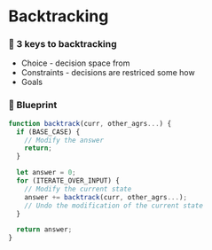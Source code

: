 # Backtracking

### 🔑 3 keys to backtracking

- Choice - decision space from
- Constraints - decisions are restriced some how
- Goals

### 🔵 Blueprint

```javascript
function backtrack(curr, other_agrs...) {
  if (BASE_CASE) {
    // Modify the answer
    return;
  }

  let answer = 0;
  for (ITERATE_OVER_INPUT) {
    // Modify the current state
    answer += backtrack(curr, other_agrs...);
    // Undo the modification of the current state
  }

  return answer;
}
```
